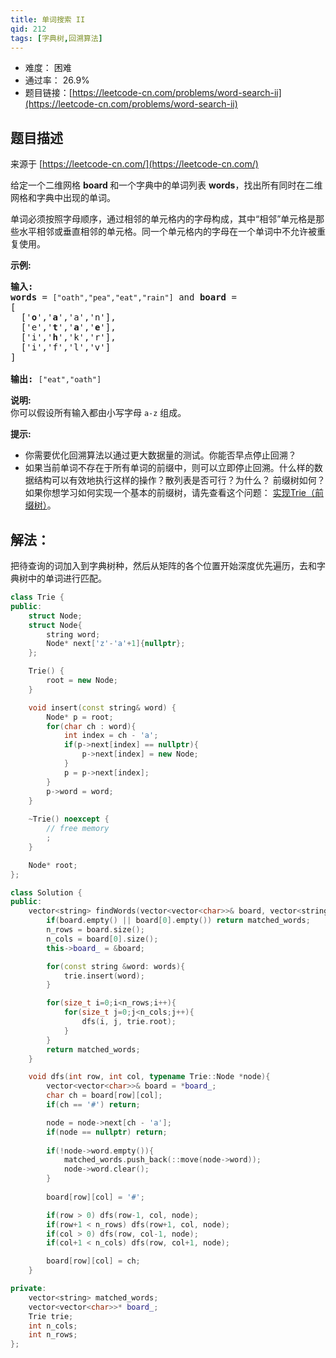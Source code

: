```yaml
---
title: 单词搜索 II
qid: 212
tags: [字典树,回溯算法]
---
```



- 难度： 困难
- 通过率： 26.9%
- 题目链接：[https://leetcode-cn.com/problems/word-search-ii](https://leetcode-cn.com/problems/word-search-ii)


## 题目描述

来源于 [https://leetcode-cn.com/](https://leetcode-cn.com/)

<p>给定一个二维网格&nbsp;<strong>board&nbsp;</strong>和一个字典中的单词列表 <strong>words</strong>，找出所有同时在二维网格和字典中出现的单词。</p>

<p>单词必须按照字母顺序，通过相邻的单元格内的字母构成，其中&ldquo;相邻&rdquo;单元格是那些水平相邻或垂直相邻的单元格。同一个单元格内的字母在一个单词中不允许被重复使用。</p>

<p><strong>示例:</strong></p>

<pre><strong>输入:</strong> 
<strong>words</strong> = <code>[&quot;oath&quot;,&quot;pea&quot;,&quot;eat&quot;,&quot;rain&quot;]</code> and <strong>board </strong>=
[
  [&#39;<strong>o</strong>&#39;,&#39;<strong>a</strong>&#39;,&#39;a&#39;,&#39;n&#39;],
  [&#39;e&#39;,&#39;<strong>t</strong>&#39;,&#39;<strong>a</strong>&#39;,&#39;<strong>e</strong>&#39;],
  [&#39;i&#39;,&#39;<strong>h</strong>&#39;,&#39;k&#39;,&#39;r&#39;],
  [&#39;i&#39;,&#39;f&#39;,&#39;l&#39;,&#39;v&#39;]
]

<strong>输出:&nbsp;</strong><code>[&quot;eat&quot;,&quot;oath&quot;]</code></pre>

<p><strong>说明:</strong><br>
你可以假设所有输入都由小写字母 <code>a-z</code>&nbsp;组成。</p>

<p><strong>提示:</strong></p>

<ul>
	<li>你需要优化回溯算法以通过更大数据量的测试。你能否早点停止回溯？</li>
	<li>如果当前单词不存在于所有单词的前缀中，则可以立即停止回溯。什么样的数据结构可以有效地执行这样的操作？散列表是否可行？为什么？ 前缀树如何？如果你想学习如何实现一个基本的前缀树，请先查看这个问题： <a href="/problems/implement-trie-prefix-tree/description/">实现Trie（前缀树）</a>。</li>
</ul>


## 解法：

把待查询的词加入到字典树种，然后从矩阵的各个位置开始深度优先遍历，去和字典树中的单词进行匹配。

```cpp
class Trie {
public:
    struct Node;
    struct Node{
        string word;
        Node* next['z'-'a'+1]{nullptr};
    };

    Trie() {
        root = new Node;
    }

    void insert(const string& word) {
        Node* p = root;
        for(char ch : word){
            int index = ch - 'a';
            if(p->next[index] == nullptr){
                p->next[index] = new Node;
            }
            p = p->next[index];
        }
        p->word = word;
    }
    
    ~Trie() noexcept {
        // free memory
        ;
    }

    Node* root;
};

class Solution {
public:
    vector<string> findWords(vector<vector<char>>& board, vector<string>& words) {
        if(board.empty() || board[0].empty()) return matched_words;
        n_rows = board.size();
        n_cols = board[0].size();
        this->board_ = &board;

        for(const string &word: words){
            trie.insert(word);
        }

        for(size_t i=0;i<n_rows;i++){
            for(size_t j=0;j<n_cols;j++){
                dfs(i, j, trie.root);
            }
        }
        return matched_words;
    }

    void dfs(int row, int col, typename Trie::Node *node){
        vector<vector<char>>& board = *board_;
        char ch = board[row][col];
        if(ch == '#') return;

        node = node->next[ch - 'a'];
        if(node == nullptr) return;
        
        if(!node->word.empty()){
            matched_words.push_back(::move(node->word));
            node->word.clear();
        }
        
        board[row][col] = '#';

        if(row > 0) dfs(row-1, col, node);
        if(row+1 < n_rows) dfs(row+1, col, node);
        if(col > 0) dfs(row, col-1, node);
        if(col+1 < n_cols) dfs(row, col+1, node);

        board[row][col] = ch;
    }

private:
    vector<string> matched_words;
    vector<vector<char>>* board_;
    Trie trie;
    int n_cols;
    int n_rows;
};

```